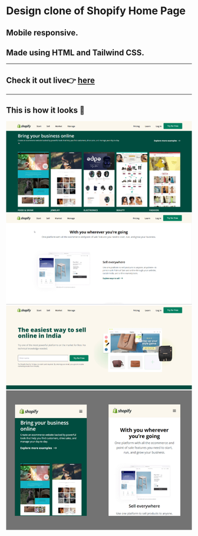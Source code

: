 # Design clone of Shopify Home Page
## Mobile responsive.
## Made using HTML and Tailwind CSS.
----
## Check it out live👉 [here](https://shopiify.netlify.app/)
-----
## This is how it looks 👀
![Preview1](./preview1.png)
![Preview2](./preview2.png)
![Preview2](./preview3.png)
![Mobile Preview2](./mobile_preview.png)
